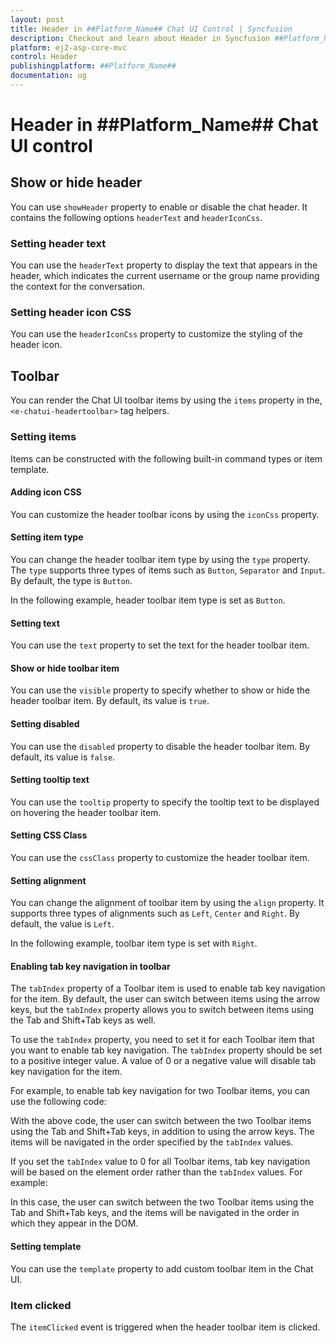 ```yaml
---
layout: post
title: Header in ##Platform_Name## Chat UI Control | Syncfusion
description: Checkout and learn about Header in Syncfusion ##Platform_Name## Chat UI control of Syncfusion Essential JS 2 and more.
platform: ej2-asp-core-mvc
control: Header
publishingplatform: ##Platform_Name##
documentation: ug
---
```


# Header in ##Platform_Name## Chat UI control

## Show or hide header

You can use `showHeader` property to enable or disable the chat header. It contains the following options `headerText` and `headerIconCss`.

### Setting header text

You can use the `headerText` property to display the text that appears in the header, which indicates the current username or the group name providing the context for the conversation.

### Setting header icon CSS

You can use the `headerIconCss` property to customize the styling of the header icon.

## Toolbar

You can render the Chat UI toolbar items by using the `items` property in the, `<e-chatui-headertoolbar>` tag helpers.

### Setting items

Items can be constructed with the following built-in command types or item template.

#### Adding icon CSS

You can customize the header toolbar icons by using the `iconCss` property.

#### Setting item type

You can change the header toolbar item type by using the `type` property. The `type` supports three types of items such as `Button`, `Separator` and `Input`. By default, the type is `Button`.

In the following example, header toolbar item type is set as `Button`.

#### Setting text

You can use the `text` property to set the text for the header toolbar item.

#### Show or hide toolbar item

You can use the `visible` property to specify whether to show or hide the header toolbar item. By default, its value is `true`.

#### Setting disabled

You can use the `disabled` property to disable the header toolbar item. By default, its value is `false`.

#### Setting tooltip text

You can use the `tooltip` property to specify the tooltip text to be displayed on hovering the header toolbar item.

#### Setting CSS Class

You can use the `cssClass` property to customize the header toolbar item.

#### Setting alignment

You can change the alignment of toolbar item by using the `align` property. It supports three types of alignments such as `Left`, `Center` and `Right`. By default, the value is `Left`.

In the following example, toolbar item type is set with `Right`.

#### Enabling tab key navigation in toolbar

The `tabIndex` property of a Toolbar item is used to enable tab key navigation for the item. By default, the user can switch between items using the arrow keys, but the `tabIndex` property allows you to switch between items using the Tab and Shift+Tab keys as well.

To use the `tabIndex` property, you need to set it for each Toolbar item that you want to enable tab key navigation. The `tabIndex` property should be set to a positive integer value. A value of 0 or a negative value will disable tab key navigation for the item.

For example, to enable tab key navigation for two Toolbar items, you can use the following code:

With the above code, the user can switch between the two Toolbar items using the Tab and Shift+Tab keys, in addition to using the arrow keys. The items will be navigated in the order specified by the `tabIndex` values.

If you set the `tabIndex` value to 0 for all Toolbar items, tab key navigation will be based on the element order rather than the `tabIndex` values. For example:

In this case, the user can switch between the two Toolbar items using the Tab and Shift+Tab keys, and the items will be navigated in the order in which they appear in the DOM.

#### Setting template

You can use the `template` property to add custom toolbar item in the Chat UI.

### Item clicked

The `itemClicked` event is triggered when the header toolbar item is clicked.